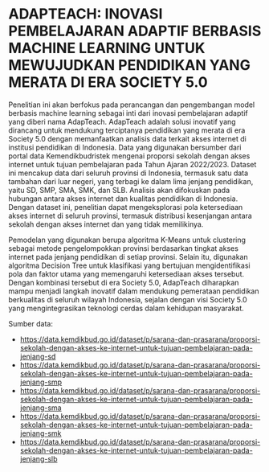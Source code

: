 # ADAPTEACH: INOVASI PEMBELAJARAN ADAPTIF BERBASIS MACHINE LEARNING UNTUK MEWUJUDKAN PENDIDIKAN YANG MERATA DI ERA SOCIETY 5.0

Penelitian ini akan berfokus pada perancangan dan pengembangan model berbasis machine learning sebagai inti dari inovasi pembelajaran adaptif yang diberi nama AdapTeach. AdapTeach adalah solusi inovatif yang dirancang untuk mendukung terciptanya pendidikan yang merata di era Society 5.0 dengan memanfaatkan analisis data terkait akses internet di institusi pendidikan di Indonesia. Data yang digunakan bersumber dari portal data Kemendikbudristek mengenai proporsi sekolah dengan akses internet untuk tujuan pembelajaran pada Tahun Ajaran 2022/2023. Dataset ini mencakup data dari seluruh provinsi di Indonesia, termasuk satu data tambahan dari luar negeri, yang terbagi ke dalam lima jenjang pendidikan, yaitu SD, SMP, SMA, SMK, dan SLB. Analisis akan difokuskan pada hubungan antara akses internet dan kualitas pendidikan di Indonesia. Dengan dataset ini, penelitian dapat mengeksplorasi pola ketersediaan akses internet di seluruh provinsi, termasuk distribusi kesenjangan antara sekolah dengan akses internet dan yang tidak memilikinya. 

Pemodelan yang digunakan berupa algoritma K-Means untuk clustering sebagai metode pengelompokkan provinsi berdasarkan tingkat akses internet pada jenjang pendidikan di setiap provinsi. Selain itu, digunakan algoritma Decision Tree untuk klasifikasi yang bertujuan mengidentifikasi pola dan faktor utama yang memengaruhi ketersediaan akses tersebut. Dengan kombinasi tersebut di era Society 5.0, AdapTeach diharapkan mampu menjadi langkah inovatif dalam mendukung pemerataan pendidikan berkualitas di seluruh wilayah Indonesia, sejalan dengan visi Society 5.0 yang mengintegrasikan teknologi cerdas dalam kehidupan masyarakat.

Sumber data:
- https://data.kemdikbud.go.id/dataset/p/sarana-dan-prasarana/proporsi-sekolah-dengan-akses-ke-internet-untuk-tujuan-pembelajaran-pada-jenjang-sd
- https://data.kemdikbud.go.id/dataset/p/sarana-dan-prasarana/proporsi-sekolah-dengan-akses-ke-internet-untuk-tujuan-pembelajaran-pada-jenjang-smp
- https://data.kemdikbud.go.id/dataset/p/sarana-dan-prasarana/proporsi-sekolah-dengan-akses-ke-internet-untuk-tujuan-pembelajaran-pada-jenjang-sma
- https://data.kemdikbud.go.id/dataset/p/sarana-dan-prasarana/proporsi-sekolah-dengan-akses-ke-internet-untuk-tujuan-pembelajaran-pada-jenjang-smk
- https://data.kemdikbud.go.id/dataset/p/sarana-dan-prasarana/proporsi-sekolah-dengan-akses-ke-internet-untuk-tujuan-pembelajaran-pada-jenjang-slb
